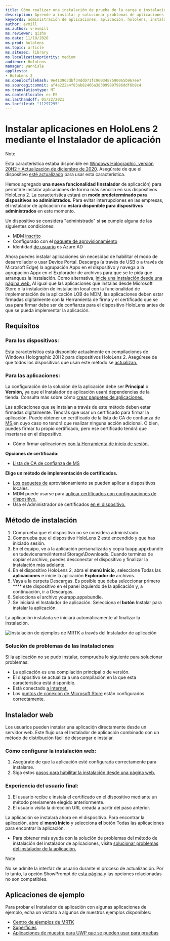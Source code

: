 ```yaml
---
title: Cómo realizar una instalación de prueba de la carga e instalación de aplicaciones a través del Instalador de aplicación de HoloLens 2
description: Aprende a instalar y solucionar problemas de aplicaciones con el instalador de la aplicación y a cargar e instalar aplicaciones a través de la interfaz de usuario.
keywords: administración de aplicaciones, aplicación, hololens, instalador de aplicación
author: evmill
ms.author: v-evmill
ms.reviewer: qizho
ms.date: 11/10/2020
ms.prod: hololens
ms.topic: article
ms.sitesec: library
ms.localizationpriority: medium
audience: HoloLens
manager: yannisle
appliesto:
- HoloLens 2
ms.openlocfilehash: 9e413963dbf34dd071fc9603487590065b967ee7
ms.sourcegitcommit: af4e222a4f83ab82466a383099897986ddf6b8c4
ms.translationtype: MT
ms.contentlocale: es-ES
ms.lasthandoff: 01/22/2021
ms.locfileid: "11297295"
---
```

# Instalar aplicaciones en HoloLens 2 mediante el Instalador de aplicación

> [!NOTE]
> Esta característica estaba disponible en [Windows Holographic, versión 20H2 – Actualización de diciembre de 2020](hololens-release-notes.md). Asegúrate de que el dispositivo [esté actualizado](hololens-update-hololens.md) para usar esta característica.

Hemos agregado **una nueva funcionalidad (Instalador** de aplicación) para permitirle instalar aplicaciones de forma más sencilla en sus dispositivos HoloLens 2. La característica estará en **modo predeterminado para dispositivos no administrados.** Para evitar interrupciones en las empresas, el instalador de aplicación no **estará disponible para dispositivos administrados** en este momento.  

Un dispositivo se considera "administrado" si **se** cumple alguna de las siguientes condiciones:

- MDM [inscrito](hololens-enroll-mdm.md)
- Configurado con el [paquete de aprovisionamiento](hololens-provisioning.md)
- Identidad [de usuario](hololens-identity.md) es Azure AD

Ahora puedes instalar aplicaciones sin necesidad de habilitar el modo de desarrollador o usar Device Portal.  Descarga (a través de USB o a través de Microsoft Edge) la agrupación Appx en el dispositivo y navega a la agrupación Appx en el Explorador de archivos para que se te pida que arranques la instalación.  Como alternativa, [inicie una instalación desde una página web.](https://docs.microsoft.com/windows/msix/app-installer/installing-windows10-apps-web)  Al igual que las aplicaciones que instalas desde Microsoft Store o la instalación de instalación local [](https://docs.microsoft.com/windows/win32/appxpkg/how-to-sign-a-package-using-signtool) con la [](https://docs.microsoft.com/windows/win32/appxpkg/how-to-sign-a-package-using-signtool#security-considerations) funcionalidad de implementación de la aplicación LOB de MDM, las aplicaciones deben estar firmadas digitalmente con la Herramienta de firma y el certificado que se usa para firmar debe ser de confianza para el dispositivo HoloLens antes de que se pueda implementar la aplicación.

## Requisitos

### Para los dispositivos:

Esta característica está disponible actualmente en compilaciones de Windows Holographic 20H2 para dispositivos HoloLens 2. Asegúrese de que todos los dispositivos que usan este método se [actualizan.](hololens-update-hololens.md)

### Para las aplicaciones:

La configuración de la solución de la aplicación debe ser **Principal** o **Versión,** ya que el Instalador de aplicación usará dependencias de la tienda. Consulta más sobre cómo [crear paquetes de aplicaciones.](https://docs.microsoft.com/windows/msix/app-installer/create-appinstallerfile-vs)

Las aplicaciones que se instalan a través de este método deben estar firmadas digitalmente. Tendrás que usar un certificado para firmar la aplicación. Puede obtener un certificado de la lista de CA de confianza de [MS,](https://ccadb-public.secure.force.com/microsoft/IncludedCACertificateReportForMSFT)en cuyo caso no tendrá que realizar ninguna acción adicional. O bien, puedes firmar tu propio certificado, pero ese certificado tendrá que insertarse en el dispositivo.

- Cómo firmar aplicaciones [con la Herramienta de inicio de sesión.](https://docs.microsoft.com/windows/win32/appxpkg/how-to-sign-a-package-using-signtool)

**Opciones de certificado:**

- [Lista de CA de confianza de MS](https://ccadb-public.secure.force.com/microsoft/IncludedCACertificateReportForMSFT)

**Elige un método de implementación de certificados.**

- [Los paquetes de](hololens-provisioning.md) aprovisionamiento se pueden aplicar a dispositivos locales.
- MDM puede usarse para [aplicar certificados con configuraciones de dispositivo.](https://docs.microsoft.com/mem/intune/protect/certificates-configure)
- Usa el Administrador de certificados [en el dispositivo.](certificate-manager.md)

## Método de instalación

1. Comprueba que el dispositivo no se considera administrado.
1. Comprueba que el dispositivo HoloLens 2 esté encendido y que has iniciado sesión.
1. En el equipo, ve a la aplicación personalizada y copia tuapp.appxbundle en tudevicename\Internal Storage\Downloads.
    Cuando termines de copiar el archivo, puedes desconectar el dispositivo y finalizar la instalación más adelante.
1. En el dispositivo HoloLens 2, abra el **menú Inicio,** seleccione Todas las **aplicaciones** e inicie la aplicación **Explorador de** archivos.
1. Vaya a la carpeta Descargas. Es posible que deba seleccionar primero **** este dispositivo en el panel izquierdo de la aplicación y, a continuación, ir a Descargas.
1. Selecciona el archivo yourapp.appxbundle.
1. Se iniciará el Instalador de aplicación. Selecciona el **botón** Instalar para instalar la aplicación.

La aplicación instalada se iniciará automáticamente al finalizar la instalación.

![Instalación de ejemplos de MRTK a través del Instalador de aplicación](images/hololens-app-installer-picture.jpg)

### Solución de problemas de las instalaciones

Si la aplicación no se pudo instalar, comprueba lo siguiente para solucionar problemas:

- La aplicación es una compilación principal o de versión.
- El dispositivo se actualiza a una compilación en la que esta característica está disponible.
- Está conectado [a Internet.](hololens-network.md)
- Los [puntos de conexión de Microsoft Store](hololens-offline.md) están configurados correctamente.  

## Instalador web

Los usuarios pueden instalar una aplicación directamente desde un servidor web. Este flujo usa el Instalador de aplicación combinado con un método de distribución fácil de descargar e instalar.

### Cómo configurar la instalación web:

1. Asegúrate de que la aplicación esté configurada correctamente para instalarse.
1. Siga estos [pasos para habilitar la instalación desde una página web.](https://docs.microsoft.com/windows/msix/app-installer/installing-windows10-apps-web#how-to-enable-this-on-a-webpage)

### Experiencia del usuario final:

1. El usuario recibe e instala el certificado en el dispositivo mediante un método previamente elegido anteriormente.
1. El usuario visita la dirección URL creada a partir del paso anterior.

La aplicación se instalará ahora en el dispositivo. Para encontrar la aplicación, abre el **menú Inicio** y selecciona **el** botón Todas las aplicaciones para encontrar la aplicación.

- Para obtener más ayuda con la solución de problemas del método de instalación del instalador de aplicaciones, visita [solucionar problemas del instalador de la aplicación.](https://docs.microsoft.com/windows/msix/app-installer/troubleshoot-appinstaller-issues)

> [!NOTE]
> No se admite la interfaz de usuario durante el proceso de actualización. Por lo tanto, la opción ShowPrompt de [esta página y](https://docs.microsoft.com/windows/msix/app-installer/update-settings) las opciones relacionadas no son compatibles.

## Aplicaciones de ejemplo

Para probar el Instalador de aplicación con algunas aplicaciones de ejemplo, echa un vistazo a algunos de nuestros ejemplos disponibles:

- [Centro de ejemplos de MRTK](https://microsoft.github.io/MixedRealityToolkit-Unity/Documentation/README_ExampleHub.html)
- [Superficies](https://docs.microsoft.com/windows/mixed-reality/develop/unity/sampleapp-surfaces)
- [Aplicaciones de muestra para UWP que se pueden usar para pruebas](https://github.com/microsoft/Windows-universal-samples/tree/master/Samples)
